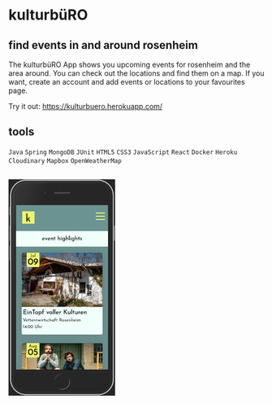 # kulturbüRO

## find events in and around rosenheim
The kulturbüRO App shows you upcoming events for rosenheim and the area around. You can check out the locations and find them on a map.
If you want, create an account and add events or locations to your favourites page.

Try it out: https://kulturbuero.herokuapp.com/

## tools
`Java`
`Spring`
`MongoDB`
`JUnit`
`HTML5`
`CSS3`
`JavaScript`
`React`
`Docker`
`Heroku`
`Cloudinary`
`Mapbox`
`OpenWeatherMap`

##
![Screenshot App](frontend/public/screenshot_app.png)
